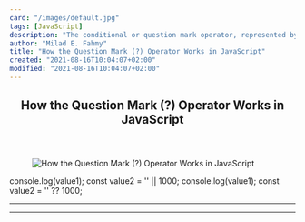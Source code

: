 ```yaml
---
card: "/images/default.jpg"
tags: [JavaScript]
description: "The conditional or question mark operator, represented by a ?"
author: "Milad E. Fahmy"
title: "How the Question Mark (?) Operator Works in JavaScript"
created: "2021-08-16T10:04:07+02:00"
modified: "2021-08-16T10:04:07+02:00"
---
```

<div class="site-wrapper">
<main id="site-main" class="site-main outer">
<div class="inner">
<article class="post-full post tag-javascript tag-js tag-web-development ">
<header class="post-full-header">
<h1 class="post-full-title">How the Question Mark (?) Operator Works in JavaScript</h1>
</header>
<figure class="post-full-image">
<picture>
<source media="(max-width: 700px)" sizes="1px" srcset="data:image/gif;base64,R0lGODlhAQABAIAAAAAAAP///yH5BAEAAAAALAAAAAABAAEAAAIBRAA7 1w">
<source media="(min-width: 701px)" sizes="(max-width: 800px) 400px,
(max-width: 1170px) 700px,
1400px" srcset="/news/content/images/size/w300/2021/01/Pink-Cute-Chic-Vintage-90s-Virtual-Trivia-Quiz-Presentations--5--1.png 300w,
/news/content/images/size/w600/2021/01/Pink-Cute-Chic-Vintage-90s-Virtual-Trivia-Quiz-Presentations--5--1.png 600w,
/news/content/images/size/w1000/2021/01/Pink-Cute-Chic-Vintage-90s-Virtual-Trivia-Quiz-Presentations--5--1.png 1000w,
/news/content/images/size/w2000/2021/01/Pink-Cute-Chic-Vintage-90s-Virtual-Trivia-Quiz-Presentations--5--1.png 2000w">
<img onerror="this.style.display='none'" src="/news/content/images/size/w2000/2021/01/Pink-Cute-Chic-Vintage-90s-Virtual-Trivia-Quiz-Presentations--5--1.png" alt="How the Question Mark (?) Operator Works in JavaScript">
</picture>
</figure>
<section class="post-full-content">
<div class="post-content">
console.log(value1);
const value2 = '' || 1000;
console.log(value1);
const value2 = '' ?? 1000;
</div>
<hr>
<hr>
</section>
</article>
</div>
</main>
</div>
<!-- Google Tag Manager (noscript) -->
<!-- End Google Tag Manager (noscript) -->
